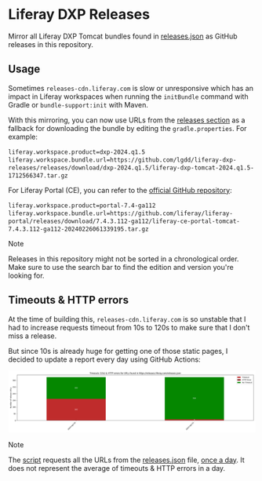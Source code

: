 # Liferay DXP Releases

Mirror all Liferay DXP Tomcat bundles found in [releases.json](https://raw.githubusercontent.com/lgdd/liferay-product-info/main/releases.json) as GitHub releases in this repository.

## Usage

Sometimes `releases-cdn.liferay.com` is slow or unresponsive which has an impact in Liferay workspaces when running the `initBundle` command with Gradle or `bundle-support:init` with Maven.

With this mirroring, you can now use URLs from the [releases section](https://github.com/lgdd/liferay-dxp-releases/releases) as a fallback for downloading the bundle by editing the `gradle.properties`. For example:

```properties
liferay.workspace.product=dxp-2024.q1.5
liferay.workspace.bundle.url=https://github.com/lgdd/liferay-dxp-releases/releases/download/dxp-2024.q1.5/liferay-dxp-tomcat-2024.q1.5-1712566347.tar.gz
```

For Liferay Portal (CE), you can refer to the [official GitHub repository](https://github.com/liferay/liferay-portal/releases):

```properties
liferay.workspace.product=portal-7.4-ga112
liferay.workspace.bundle.url=https://github.com/liferay/liferay-portal/releases/download/7.4.3.112-ga112/liferay-ce-portal-tomcat-7.4.3.112-ga112-20240226061339195.tar.gz
```

> [!NOTE]
> Releases in this repository might not be sorted in a chronological order. Make sure to use the search bar to find the edition and version you're looking for.

## Timeouts & HTTP errors

At the time of building this, `releases-cdn.liferay.com` is so unstable that I had to increase requests timeout from 10s to 120s to make sure that I don't miss a release.

But since 10s is already huge for getting one of those static pages, I decided to update a report every day using GitHub Actions:

![report](timeout.png)

> [!NOTE]
> The [script](report.py) requests all the URLs from the [releases.json](https://raw.githubusercontent.com/lgdd/liferay-product-info/main/releases.json) file, [once a day](.github/workflows/create-releases.yml#L8). It does not represent the average of timeouts & HTTP errors in a day.